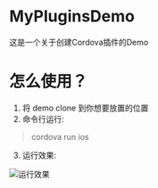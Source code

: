 # MyPluginsDemo
这是一个关于创建Cordova插件的Demo

# 怎么使用？

1. 将 demo clone 到你想要放置的位置
2. 命令行运行:
> cordova run ios
3. 运行效果:

![运行效果](https://ws1.sinaimg.cn/large/006tNc79gy1fh13fcjnflg30a006o764.gif)

